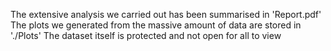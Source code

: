The extensive analysis we carried out has been summarised in 'Report.pdf'  
The plots we generated from the massive amount of data are stored in './Plots'
The dataset itself is protected and not open for all to view
